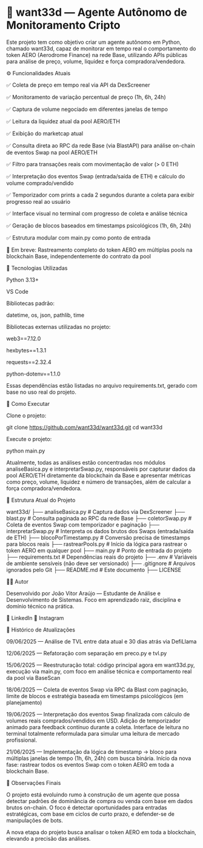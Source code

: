 # 🧠 want33d — Agente Autônomo de Monitoramento Cripto

Este projeto tem como objetivo criar um agente autônomo em Python, chamado want33d, capaz de monitorar em tempo real o comportamento do token AERO (Aerodrome Finance) na rede Base, utilizando APIs públicas para análise de preço, volume, liquidez e força compradora/vendedora.

⚙️ Funcionalidades Atuais

✅ Coleta de preço em tempo real via API da DexScreener

✅ Monitoramento de variação percentual de preço (1h, 6h, 24h)

✅ Captura de volume negociado em diferentes janelas de tempo

✅ Leitura da liquidez atual da pool AERO/ETH

✅ Exibição do marketcap atual

✅ Consulta direta ao RPC da rede Base (via BlastAPI) para análise on-chain de eventos Swap na pool AERO/ETH

✅ Filtro para transações reais com movimentação de valor (> 0 ETH)

✅ Interpretação dos eventos Swap (entrada/saída de ETH) e cálculo do volume comprado/vendido

✅ Temporizador com prints a cada 2 segundos durante a coleta para exibir progresso real ao usuário

✅ Interface visual no terminal com progresso de coleta e análise técnica

✅ Geração de blocos baseados em timestamps psicológicos (1h, 6h, 24h)

✅ Estrutura modular com main.py como ponto de entrada

🚧 Em breve: Rastreamento completo do token AERO em múltiplas pools na blockchain Base, independentemente do contrato da pool

🧱 Tecnologias Utilizadas

Python 3.13+

VS Code

Bibliotecas padrão:

datetime, os, json, pathlib, time

Bibliotecas externas utilizadas no projeto:

web3==7.12.0

hexbytes==1.3.1

requests==2.32.4

python-dotenv==1.1.0

Essas dependências estão listadas no arquivo requirements.txt, gerado com base no uso real do projeto.

🚀 Como Executar

Clone o projeto:

git clone https://github.com/want33d/want33d.git
cd want33d

Execute o projeto:

python main.py

Atualmente, todas as análises estão concentradas nos módulos analiseBasica.py e interpretarSwap.py, responsáveis por capturar dados da pool AERO/ETH diretamente da blockchain da Base e apresentar métricas como preço, volume, liquidez e número de transações, além de calcular a força compradora/vendedora.

🧩 Estrutura Atual do Projeto

want33d/
├── analiseBasica.py       # Captura dados via DexScreener
├── blast.py               # Consulta paginada ao RPC da rede Base
├── coletorSwap.py         # Coleta de eventos Swap com temporizador e paginação
├── interpretarSwap.py     # Interpreta os dados brutos dos Swaps (entrada/saída de ETH)
├── blocoPorTimestamp.py   # Conversão precisa de timestamps para blocos reais
├── rastrearPools.py       # Início da lógica para rastrear o token AERO em qualquer pool
├── main.py                # Ponto de entrada do projeto
├── requirements.txt       # Dependências reais do projeto
├── .env                   # Variáveis de ambiente sensíveis (não deve ser versionado)
├── .gitignore             # Arquivos ignorados pelo Git
├── README.md              # Este documento
├── LICENSE

👨‍💻 Autor

Desenvolvido por João Vitor Araújo — Estudante de Análise e Desenvolvimento de Sistemas.
Foco em aprendizado raiz, disciplina e domínio técnico na prática.

🔗 LinkedIn
🔗 Instagram

📅 Histórico de Atualizações

09/06/2025 — Análise de TVL entre data atual e 30 dias atrás via DefiLlama

12/06/2025 — Refatoração com separação em preco.py e tvl.py

15/06/2025 — Reestruturação total: código principal agora em want33d.py, execução via main.py, com foco em análise técnica e comportamento real da pool via BaseScan

18/06/2025 — Coleta de eventos Swap via RPC da Blast com paginação, limite de blocos e estratégia baseada em timestamps psicológicos (em planejamento)

19/06/2025 — Interpretação dos eventos Swap finalizada com cálculo de volumes reais comprados/vendidos em USD. Adição de temporizador animado para feedback contínuo durante a coleta. Interface de leitura no terminal totalmente reformulada para simular uma leitura de mercado profissional.

21/06/2025 — Implementação da lógica de timestamp → bloco para múltiplas janelas de tempo (1h, 6h, 24h) com busca binária. Início da nova fase: rastrear todos os eventos Swap com o token AERO em toda a blockchain Base.

📌 Observações Finais

O projeto está evoluindo rumo à construção de um agente que possa detectar padrões de dominância de compra ou venda com base em dados brutos on-chain. O foco é detectar oportunidades para entradas estratégicas, com base em ciclos de curto prazo, e defender-se de manipulações de bots.

A nova etapa do projeto busca analisar o token AERO em toda a blockchain, elevando a precisão das análises.